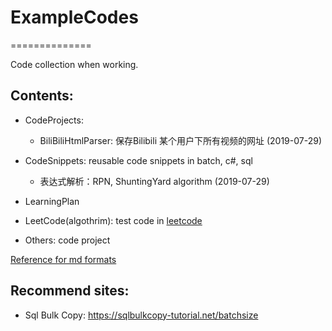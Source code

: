 # ExampleCodes
==============

Code collection when working.

## Contents:

* CodeProjects: 
    * BiliBiliHtmlParser: 保存Bilibili 某个用户下所有视频的网址 (2019-07-29)

* CodeSnippets: reusable code snippets in batch, c#, sql
    * 表达式解析：RPN, ShuntingYard algorithm (2019-07-29)

* LearningPlan

* LeetCode(algothrim): test code in [leetcode](https://leetcode.com/) 

* Others: code project

[Reference for md formats](https://guides.github.com/features/mastering-markdown/)


## Recommend sites:
* Sql Bulk Copy:
 https://sqlbulkcopy-tutorial.net/batchsize
